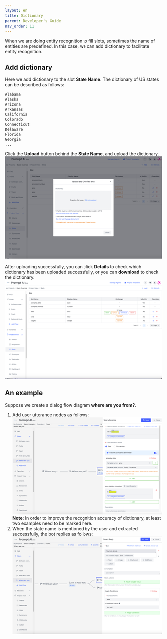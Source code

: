 ```yaml
---
layout: en
title: Dictionary
parent: Developer's Guide
nav_order: 11
---
```

When we are doing entity recognition to fill slots, sometimes the name of entities are predefined. In this case, we can add dictionary to facilitate entity recognition. 

## Add dictionary

Here we add dictionary to the slot **State Name**. The dictionary of US states can be described as follows:

```text
Alabama
Alaska
Arizona
Arkansas
California
Colorado
Connecticut
Delaware
Florida
Georgia
...
```
Click the **Upload** button behind the **State Name**, and upload the dictionary.
![dict-01](/assets/images/tutorial/dict/dict-01.png)

After uploading successfully, you can click **Details** to check which dictionary has been uploaded successfully, or you can **download** to check the dictionary.
![dict-03](/assets/images/tutorial/dict/dict-03.png)

## An example

Suppose we create a dialog flow diagram **where are you from?**.

1. Add user utterance nodes as follows:
   ![dict-04](/assets/images/tutorial/dict/dict-04.png)
   **Note**: In order to improve the recognition accuracy of dictionary, at least two examples need to be marked here.
2. When the state name is mentioned by the user and extracted successfully, the bot replies as follows:
   ![dict-05](/assets/images/tutorial/dict/dict-05.png)


